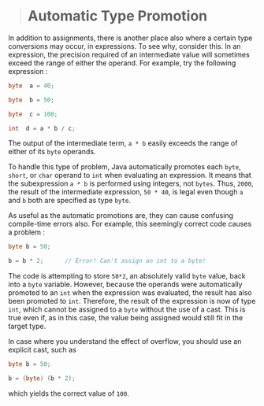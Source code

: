># Automatic Type Promotion

In addition to assignments, there is another place also where a certain type conversions may occur, in expressions. To see why, consider this. In an expression, the precision required of an intermediate value will sometimes exceed the range of either the operand. For example, try the following expression :

```java
byte  a = 40;

byte  b = 50;

byte  c = 100;

int  d = a * b / c;
```

The output of the intermediate term, `a * b` easily exceeds the range of either of its `byte` operands.

To handle this type of problem, Java automatically promotes each `byte`, `short`, or `char` operand to `int` when evaluating an expression. It means that the subexpression `a * b` is performed using integers, not `bytes`. Thus, `2000`, the result of the intermediate expression, `50 * 40`, is legal even though `a` and `b` both are specified as type `byte`.

As useful as the automatic promotions are, they can cause confusing compile-time errors also. For example, this seemingly correct code causes a problem :

```java
byte b = 50;

b = b * 2;      // Error! Can't assign an int to a byte!
```

The code is attempting to store `50*2`, an absolutely valid `byte` value, back into a `byte` variable. However, because the operands were automatically promoted to an `int` when the expression was evaluated, the result has also been promoted to `int`. Therefore, the result of the expression is now of type `int`, which cannot be assigned to a `byte` without the use of a cast. This is true even if, as in this case, the value being assigned would still fit in the target type.


In case where you understand the effect of overflow, you should use an explicit cast, such as

```java
byte b = 50;

b = (byte) (b * 2);
```

which yields the correct value of `100`.
